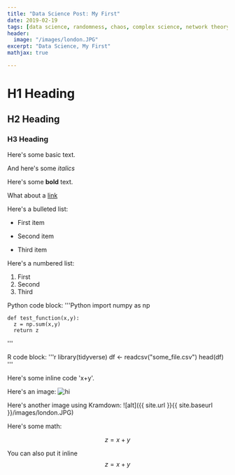 ```yaml
---
title: "Data Science Post: My First"
date: 2019-02-19
tags: [data science, randomness, chaos, complex science, network theory]
header:
  image: "/images/london.JPG"
excerpt: "Data Science, My First"
mathjax: true

---
```


# H1 Heading

## H2 Heading

### H3 Heading

Here's some basic text.

And here's some *italics*

Here's some **bold** text.

What about a [link](https://github.com/albertyumol)

Here's a bulleted list:
* First item
+ Second item
- Third item

Here's a numbered list:
1. First
2. Second
3. Third

Python code block:
'''Python
	import numpy as np
	
	def test_function(x,y):
	  z = np.sum(x,y)
	  return z
'''

R code block:
'''r
	library(tidyverse)
	df <- readcsv("some_file.csv")
	head(df)
'''

Here's some inline code 'x+y'.

Here's an image: 
<img src="{{ site.url }}{{ site.baseurl }}/images/london.JPG" alt="hi">

Here's another image using Kramdown:
![alt]({{ site.url }}{{ site.baseurl }}/images/london.JPG)

Here's some math:

$$z=x+y$$

You can also put it inline $$z=x+y$$